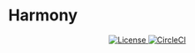 # Harmony

<div style="text-align: center">
  <a href="https://github.com/unipv-ce18/harmony/blob/master/LICENSE">
    <img alt="License" src="https://img.shields.io/github/license/unipv-ce18/harmony">
  </a>
  <a href="https://circleci.com/gh/unipv-ce18/harmony">
    <img alt="CircleCI" src="https://img.shields.io/circleci/build/github/unipv-ce18/harmony"/>
  </a>
</div>
